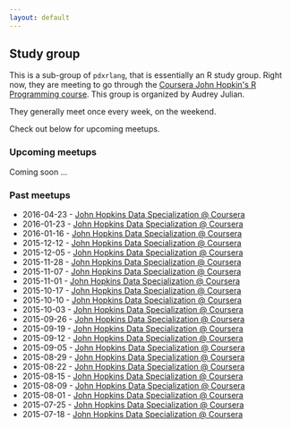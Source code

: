 ```yaml
---
layout: default
---
```


## Study group

This is a sub-group of `pdxrlang`, that is essentially an R study group. Right now, they are meeting to go through the [Coursera John Hopkin's R Programming course](https://www.coursera.org/course/rprog). This group is organized by Audrey Julian.

They generally meet once every week, on the weekend.

Check out below for upcoming meetups.

### Upcoming meetups

Coming soon ...

### Past meetups

* 2016-04-23 - [John Hopkins Data Specialization @ Coursera](http://www.meetup.com/portland-r-user-group/events/230365583/)
* 2016-01-23 - [John Hopkins Data Specialization @ Coursera](http://www.meetup.com/portland-r-user-group/events/228170325/)
* 2016-01-16 - [John Hopkins Data Specialization @ Coursera](http://www.meetup.com/portland-r-user-group/events/227415321/)
* 2015-12-12 - [John Hopkins Data Specialization @ Coursera](http://www.meetup.com/portland-r-user-group/events/227286722/)
* 2015-12-05 - [John Hopkins Data Specialization @ Coursera](http://www.meetup.com/portland-r-user-group/events/227080789/)
* 2015-11-28 - [John Hopkins Data Specialization @ Coursera](http://www.meetup.com/portland-r-user-group/events/226952860/)
* 2015-11-07 - [John Hopkins Data Specialization @ Coursera](http://www.meetup.com/portland-r-user-group/events/226502873/)
* 2015-11-01 - [John Hopkins Data Specialization @ Coursera](http://www.meetup.com/portland-r-user-group/events/226399409/)
* 2015-10-17 - [John Hopkins Data Specialization @ Coursera](http://www.meetup.com/portland-r-user-group/events/225976512/)
* 2015-10-10 - [John Hopkins Data Specialization @ Coursera](http://www.meetup.com/portland-r-user-group/events/225815117/)
* 2015-10-03 - [John Hopkins Data Specialization @ Coursera](http://www.meetup.com/portland-r-user-group/events/225662958/)
* 2015-09-26 - [John Hopkins Data Specialization @ Coursera](http://www.meetup.com/portland-r-user-group/events/225524674/)
* 2015-09-19 - [John Hopkins Data Specialization @ Coursera](http://www.meetup.com/portland-r-user-group/events/225315374/)
* 2015-09-12 - [John Hopkins Data Specialization @ Coursera](http://www.meetup.com/portland-r-user-group/events/225210391/)
* 2015-09-05 - [John Hopkins Data Specialization @ Coursera](http://www.meetup.com/portland-r-user-group/events/225004711/)
* 2015-08-29 - [John Hopkins Data Specialization @ Coursera](http://www.meetup.com/portland-r-user-group/events/224830992/)
* 2015-08-22 - [John Hopkins Data Specialization @ Coursera](http://www.meetup.com/portland-r-user-group/events/224662323/)
* 2015-08-15 - [John Hopkins Data Specialization @ Coursera](http://www.meetup.com/portland-r-user-group/events/224536578/)
* 2015-08-09 - [John Hopkins Data Specialization @ Coursera](http://www.meetup.com/portland-r-user-group/events/224359377/)
* 2015-08-01 - [John Hopkins Data Specialization @ Coursera](http://www.meetup.com/portland-r-user-group/events/224175056/)
* 2015-07-25 - [John Hopkins Data Specialization @ Coursera](http://www.meetup.com/portland-r-user-group/events/224025283/)
* 2015-07-18 - [John Hopkins Data Specialization @ Coursera](http://www.meetup.com/portland-r-user-group/events/223194585/)
